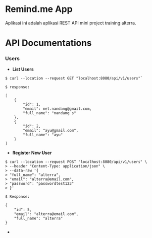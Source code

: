 # Remind.me App
Aplikasi ini adalah aplikasi REST API mini project training alterra.

# API Documentations
### Users
- <strong>List Users</strong>

```
$ curl --location --request GET "localhost:8080/api/v1/users"`
```
```
$ response:

[
    {
        "id": 1,
        "email": net.nandang@gmail.com,
        "full_name": "nandang s"
    },
    {
        "id": 2,
        "email": "ayu@gmail.com",
        "full_name": "ayu"
    }
]
```
- <strong>Register New User</strong>
```
$ curl --location --request POST "localhost:8080/api/v1/users" \
> --header "Content-Type: application/json" \
> --data-raw '{
> "full_name": "alterra",
> "email": "alterra@email.com",
> "password": "passwordtest123"
> }'
```
```
$ Response:

{
    "id": 5,
    "email": "alterra@email.com",
    "full_name": "alterra"
}

```
- 